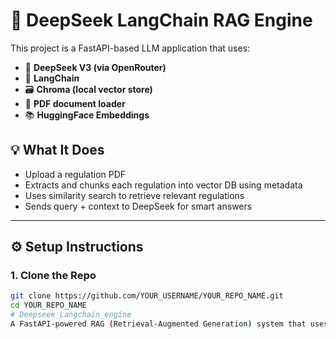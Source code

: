 # 📘 DeepSeek LangChain RAG Engine

This project is a FastAPI-based LLM application that uses:
- 🧠 **DeepSeek V3 (via OpenRouter)**
- 🔗 **LangChain**
- 🗃️ **Chroma (local vector store)**
- 📄 **PDF document loader**
- 📚 **HuggingFace Embeddings**

## 💡 What It Does

- Upload a regulation PDF
- Extracts and chunks each regulation into vector DB using metadata
- Uses similarity search to retrieve relevant regulations
- Sends query + context to DeepSeek for smart answers

---

## ⚙️ Setup Instructions

### 1. Clone the Repo

```bash
git clone https://github.com/YOUR_USERNAME/YOUR_REPO_NAME.git
cd YOUR_REPO_NAME
# Deepseek_Langchain_engine
A FastAPI-powered RAG (Retrieval-Augmented Generation) system that uses DeepSeek V3 via OpenRouter, LangChain, ChromaDB, and PDF document parsing to answer regulation-based queries.
